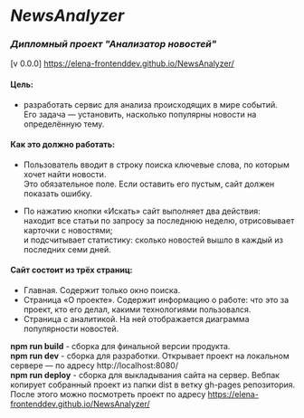 # *NewsAnalyzer*
### *Дипломный проект "Анализатор новостей"* 

[v 0.0.0] https://elena-frontenddev.github.io/NewsAnalyzer/


#### Цель:  
* разработать сервис для анализа происходящих в мире событий.   
Его задача — установить, насколько популярны новости на определённую тему.  

#### Как это должно работать:  
* Пользователь вводит в строку поиска ключевые слова, по которым хочет найти новости.  
Это обязательное поле. Если оставить его пустым, сайт должен показать ошибку. 

* По нажатию кнопки «Искать» сайт выполняет два действия:  
находит все статьи по запросу за последнюю неделю, отрисовывает карточки с новостями;  
и подсчитывает статистику: сколько новостей вышло в каждый из последних семи дней.  

#### Сайт состоит из трёх страниц:  
* Главная. Содержит только окно поиска.  
* Страница «О проекте». Содержит информацию о работе: что это за проект, кто его делал, какими технологиями пользовался.  
* Страница с аналитикой. На ней отображается диаграмма популярности новостей.  


**npm run build**  - сборка для финальной версии продукта.  
**npm run dev**  - сборка для разработки. Открывает проект на локальном сервере — по адресу http://localhost:8080/   
**npm run deploy**  - сборка для выкладывания сайта на сервер. Вебпак копирует собранный проект из папки dist в ветку gh-pages  репозитория. После этого можно посмотреть проект по адресу https://elena-frontenddev.github.io/NewsAnalyzer/
